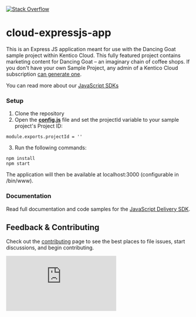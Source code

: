 [![Stack Overflow](https://img.shields.io/badge/Stack%20Overflow-ASK%20NOW-FE7A16.svg?logo=stackoverflow&logoColor=white)](https://stackoverflow.com/tags/kentico-cloud)

# cloud-expressjs-app
This is an Express JS application meant for use with the Dancing Goat sample project within Kentico Cloud. This fully featured project contains marketing content for Dancing Goat – an imaginary chain of coffee shops. If you don't have your own Sample Project, any admin of a Kentico Cloud subscription [can generate one](https://app.kenticocloud.com/sample-project-generator).

You can read more about our [JavaScript SDKs](https://github.com/Kentico/kentico-cloud-js)


### Setup

1. Clone the repository
2. Open the **[config.js](/config.js)** file and set the projectId variable to your sample project's Project ID:
```
module.exports.projectId = ''
```
3. Run the following commands:
```
npm install
npm start
```
The application will then be available at localhost:3000 (configurable in /bin/www).

### Documentation

Read full documentation and code samples for the [JavaScript Delivery SDK](https://github.com/Kentico/kentico-cloud-js/blob/master/doc/delivery.md).

## Feedback & Contributing

Check out the [contributing](https://github.com/Kentico/cloud-sample-app-express/blob/master/CONTRIBUTING.md) page to see the best places to file issues, start discussions, and begin contributing.

![Analytics](https://kentico-ga-beacon.azurewebsites.net/api/UA-69014260-4/Kentico/cloud-sample-app-express/blob/master/README.md?pixel)
